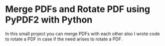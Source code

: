 # Merge PDFs and Rotate PDF using PyPDF2 with Python
 In this small project you can merge PDFs with each other also I wrote code to rotate a PDF in case if the need arises to rotate a PDF.
